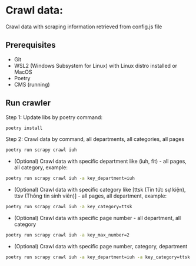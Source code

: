# Crawl data:

Crawl data with scraping information retrieved from config.js file

## Prerequisites
- Git
- WSL2 (Windows Subsystem for Linux) with Linux distro installed or MacOS
- Poetry
- CMS (running)

## Run crawler

Step 1: Update libs by poetry command:

```bash
poetry install
```
Step 2: Crawl data by command, all departments, all categories, all pages

```bash
poetry run scrapy crawl iuh
```

- (Optional) Crawl data with specific department like (iuh, fit) - all pages, all category, example:

```bash
poetry run scrapy crawl iuh -a key_department=iuh
```

- (Optional) Crawl data with specific category like [ttsk (Tin tức sự kiện), ttsv (Thông tin sinh viên)] - all pages, all department, example:

```bash
poetry run scrapy crawl iuh -a key_category=ttsk
```

- (Optional) Crawl data with specific page number - all department, all category

```bash
poetry run scrapy crawl iuh -a key_max_number=2
```

- (Optional) Crawl data with specific page number, category, department

```bash
poetry run scrapy crawl iuh -a key_department=iuh -a key_category=ttsk -a key_max_pages=2
```

